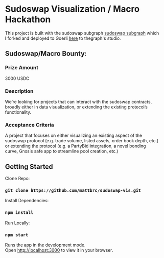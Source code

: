 # Sudoswap Visualization / Macro Hackathon

This project is built with the sudoswap subgraph [sudoswap subgraph](https://github.com/0xmakesy/Sudoswap) which I forked and deployed to Goerli [here](https://thegraph.com/studio/subgraph/sudoswap-main/) to thegraph's studio.

## Sudoswap/Macro Bounty:
### Prize Amount
3000 USDC

### Description
We’re looking for projects that can interact with the sudoswap contracts, broadly either in data visualization, or extending the existing protocol’s functionality.

### Acceptance Criteria
A project that focuses on either visualizing an existing aspect of the sudoswap protocol (e.g. trade volume, listed assets, order book depth, etc.) or extending the protocol (e.g. a PartyBid integration, a novel bonding curve, Gnosis safe app to streamline pool creation, etc.)

## Getting Started

Clone Repo:
### `git clone https://github.com/mattbrc/sudoswap-vis.git`

Install Dependencies:
### `npm install`

Run Locally:
### `npm start`

Runs the app in the development mode.\
Open [http://localhost:3000](http://localhost:3000) to view it in your browser.
